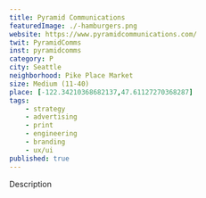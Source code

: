 ```yaml
---
title: Pyramid Communications
featuredImage: ./-hamburgers.png
website: https://www.pyramidcommunications.com/
twit: PyramidComms
inst: pyramidcomms
category: P
city: Seattle
neighborhood: Pike Place Market
size: Medium (11-40)
place: [-122.34210368682137,47.61127270368287]
tags:
    - strategy
    - advertising
    - print
    - engineering
    - branding
    - ux/ui
published: true
---
```


Description
